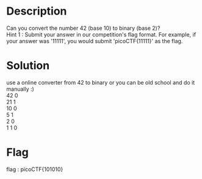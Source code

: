 # Description

Can you convert the number 42 (base 10) to binary (base 2)?  
Hint 1 : Submit your answer in our competition's flag format. For example, if your answer was '11111', you would submit 'picoCTF{11111}' as the flag.

# Solution

use a online converter from 42 to binary or you can be old school and do it manually :\)  
42 0  
21 1  
10 0  
5 1  
2 0  
1 1
0

# Flag

flag : picoCTF{101010}
